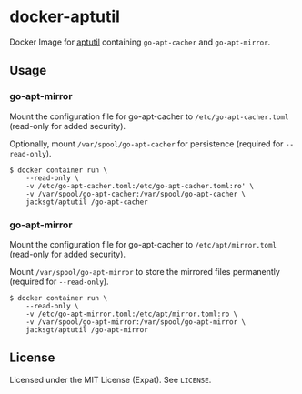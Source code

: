 # docker-aptutil

Docker Image for [aptutil](https://github.com/cybozu-go/aptutil) containing `go-apt-cacher` and `go-apt-mirror`.

## Usage

### go-apt-mirror

Mount the configuration file for go-apt-cacher to `/etc/go-apt-cacher.toml` (read-only for added security).

Optionally, mount `/var/spool/go-apt-cacher` for persistence (required for `--read-only`).
```
$ docker container run \
    --read-only \
    -v /etc/go-apt-cacher.toml:/etc/go-apt-cacher.toml:ro' \
    -v /var/spool/go-apt-cacher:/var/spool/go-apt-cacher \
    jacksgt/aptutil /go-apt-cacher
```

### go-apt-mirror

Mount the configuration file for go-apt-cacher to `/etc/apt/mirror.toml` (read-only for added security).

Mount `/var/spool/go-apt-mirror` to store the mirrored files permanently (required for `--read-only`).
```
$ docker container run \
    --read-only \
    -v /etc/go-apt-mirror.toml:/etc/apt/mirror.toml:ro \
    -v /var/spool/go-apt-mirror:/var/spool/go-apt-mirror \
    jacksgt/aptutil /go-apt-mirror
```

## License

Licensed under the MIT License (Expat). See `LICENSE`.

